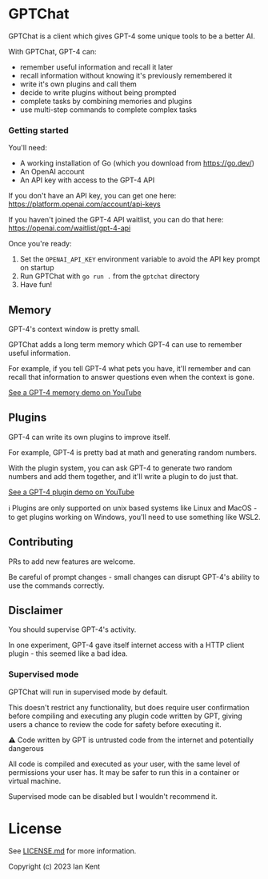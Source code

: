 GPTChat
=======

GPTChat is a client which gives GPT-4 some unique tools to be a better AI.

With GPTChat, GPT-4 can:
* remember useful information and recall it later
* recall information without knowing it's previously remembered it
* write it's own plugins and call them
* decide to write plugins without being prompted
* complete tasks by combining memories and plugins
* use multi-step commands to complete complex tasks

### Getting started

You'll need:

* A working installation of Go (which you download from https://go.dev/)
* An OpenAI account
* An API key with access to the GPT-4 API

If you don't have an API key, you can get one here:
https://platform.openai.com/account/api-keys

If you haven't joined the GPT-4 API waitlist, you can do that here:
https://openai.com/waitlist/gpt-4-api

Once you're ready:

1. Set the `OPENAI_API_KEY` environment variable to avoid the API key prompt on startup
2. Run GPTChat with `go run .` from the `gptchat` directory
3. Have fun!

## Memory

GPT-4's context window is pretty small.

GPTChat adds a long term memory which GPT-4 can use to remember useful information.

For example, if you tell GPT-4 what pets you have, it'll remember and can recall that information to answer questions even when the context is gone.

[See a GPT-4 memory demo on YouTube](https://www.youtube.com/watch?v=PUFZdM1nSTI)

## Plugins

GPT-4 can write its own plugins to improve itself.

For example, GPT-4 is pretty bad at math and generating random numbers.

With the plugin system, you can ask GPT-4 to generate two random numbers and add them together, and it'll write a plugin to do just that.

[See a GPT-4 plugin demo on YouTube](https://www.youtube.com/watch?v=o7M-XH6tMhc)

ℹ️ Plugins are only supported on unix based systems like Linux and MacOS - to get plugins working on Windows, you'll need to use something like WSL2.

## Contributing

PRs to add new features are welcome.

Be careful of prompt changes - small changes can disrupt GPT-4's ability to use the commands correctly.

## Disclaimer

You should supervise GPT-4's activity.

In one experiment, GPT-4 gave itself internet access with a HTTP client plugin - this seemed like a bad idea.

### Supervised mode

GPTChat will run in supervised mode by default.

This doesn't restrict any functionality, but does require user confirmation before compiling and executing any plugin code written by GPT, giving users a chance to review the code for safety before executing it.

⚠️ Code written by GPT is untrusted code from the internet and potentially dangerous

All code is compiled and executed as your user, with the same level of permissions your user has.  It may be safer to run this in a container or virtual machine.

Supervised mode can be disabled but I wouldn't recommend it.

# License

See [LICENSE.md](LICENSE.md) for more information.

Copyright (c) 2023 Ian Kent